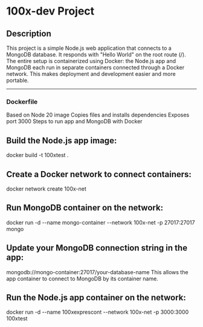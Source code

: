 # 100x-dev Project

## Description
This project is a simple Node.js web application that connects to a MongoDB database. It responds with "Hello World" on the root route (/). The entire setup is containerized using Docker: the Node.js app and MongoDB each run in separate containers connected through a Docker network. This makes deployment and development easier and more portable.

---
### Dockerfile
Based on Node 20 image
Copies files and installs dependencies
Exposes port 3000
Steps to run app and MongoDB with Docker

## Build the Node.js app image:
docker build -t 100xtest .


## Create a Docker network to connect containers:
docker network create 100x-net


## Run MongoDB container on the network:
docker run -d --name mongo-container --network 100x-net -p 27017:27017  mongo


## Update your MongoDB connection string in the app:
mongodb://mongo-container:27017/your-database-name
This allows the app container to connect to MongoDB by its container name.

## Run the Node.js app container on the network:
docker run -d --name 100xexprescont --network 100x-net -p 3000:3000 100xtest

